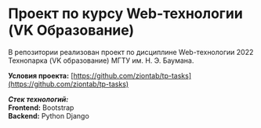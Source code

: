 # Проект по курсу Web-технологии (VK Образование)

В репозитории реализован проект по дисциплине Web-технологии 2022 Технопарка (VK образование) МГТУ им. Н. Э. Баумана. 

**Условия проекта:** [https://github.com/ziontab/tp-tasks](https://github.com/ziontab/tp-tasks)

***Стек технологий:***
<br>
**Frontend:** Bootstrap
<br>
**Backend:** Python Django